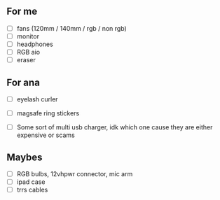 ## For me
- [ ] fans (120mm / 140mm / rgb / non rgb)
- [ ] monitor
- [ ] headphones
- [ ] RGB aio
- [ ] eraser

## For ana
- [ ] eyelash curler
- [ ] magsafe ring stickers
- [ ] Some sort of multi usb charger, idk which one cause they are either expensive or scams


## Maybes
- [ ] RGB bulbs, 12vhpwr connector, mic arm
- [ ] ipad case
- [ ] trrs cables